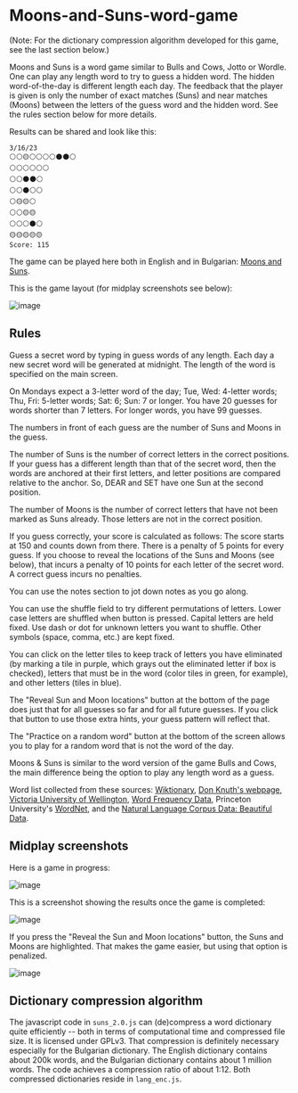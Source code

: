 # Moons-and-Suns-word-game

(Note: For the dictionary compression algorithm developed for this game, see the last section below.)

Moons and Suns is a word game similar to Bulls and Cows, Jotto or Wordle. One can play any length word to try to guess a hidden word. The hidden word-of-the-day is different length each day. The feedback that the player is given is only the number of exact matches (Suns) and near matches (Moons) between the letters of the guess word and the hidden word. See the rules section below for more details. 

Results can be shared and look like this:
```
3/16/23
⚪⚪🟡⚪⚪⚪⚪🌑🌑⚪
⚪⚪⚪⚪⚪⚪
⚪⚪🌑🌑⚪
⚪⚪🌑⚪⚪
⚪🟡🟡⚪
⚪⚪🟡🟡
⚪⚪⚪🌑⚪
🟡🟡🟡🟡🟡
Score: 115
```
The game can be played here both in English and in Bulgarian: [Moons and Suns](https://runningonphysics.org/cows/).

This is the game layout (for midplay screenshots see below):

![image](https://user-images.githubusercontent.com/6117115/225590577-19c45e9f-b4f4-4d87-9c2e-b8f25c9133c9.png)


## Rules

<p>Guess a secret word by typing in guess words of any length. Each day a new secret word will be generated at midnight. The length of the word is specified on the main screen.
<p>On Mondays expect a 3-letter word of the day; Tue, Wed: 4-letter words; Thu, Fri: 5-letter words; Sat: 6; Sun: 7 or longer. You have 20 guesses for words shorter than 7 letters. For longer words, you have 99 guesses.</p>
<p>The numbers in front of each guess are the number of Suns and Moons in the guess.</p>
<p>The number of Suns is the number of correct letters in the correct positions. If your guess has a different length than that of the secret word, then the words are anchored at their first letters, and letter positions are compared relative to the anchor. So, DEAR and SET have one Sun at the second position. </p>
<p>The number of Moons is the number of correct letters that have not been marked as Suns already. Those letters are not in the correct position. </p>
<p>If you guess correctly, your score is calculated as follows: The score starts at 150 and counts down from there. There is a penalty of 5 points for every guess. If you choose to reveal the locations of the Suns and Moons (see below), that incurs a penalty of 10 points for each letter of the secret word. A correct guess incurs no penalties.</p>
<p>You can use the notes section to jot down notes as you go along. </p>
<p>You can use the shuffle field to try different permutations of letters. Lower case letters are shuffled when button is pressed. Capital letters are held fixed. Use dash or dot for unknown letters you want to shuffle. Other symbols (space, comma, etc.) are kept fixed.</p>
<p>You can click on the letter tiles to keep track of letters you have eliminated (by marking a tile in purple, which grays out the eliminated letter if box is checked), letters that must be in the word (color tiles in green, for example), and other letters (tiles in blue).</p>
<p>The "Reveal Sun and Moon locations" button at the bottom of the page does just that for all guesses so far and for all future guesses. If you click that button to use those extra hints, your guess pattern will reflect that.</p>
<p>The "Practice on a random word" button at the bottom of the screen allows you to play for a random word that is not the word of the day.</p>
<p>Moons & Suns is similar to the word version of the game Bulls and Cows, the main difference being the option to play any length word as a guess.</p>
<p>Word list collected from these sources: <a href="https://en.wiktionary.org/wiki/Wiktionary:Frequency_lists/A_Frequency_Dictionary_of_Contemporary_American_English">Wiktionary</a>, <a href="https://www-cs-faculty.stanford.edu/~knuth/programs.html">Don Knuth's webpage</a>, <a href="https://www.wgtn.ac.nz/lals/resources/paul-nations-resources/vocabulary-lists">Victoria University of Wellington</a>, <a href="https://www.wordfrequency.info/intro.asp">Word Frequency Data</a>, Princeton University's <a href="https://wordnet.princeton.edu/">WordNet</a>, and the 
        <a href="https://norvig.com/ngrams/">Natural Language Corpus Data: Beautiful Data</a>.</p>
        
## Midplay screenshots

Here is a game in progress:

![image](https://user-images.githubusercontent.com/6117115/226169390-1821b9c6-86a2-4644-8c91-4cc188d74d2e.png)

This is a screenshot showing the results once the game is completed:

![image](https://user-images.githubusercontent.com/6117115/226169282-0af28bef-6814-498b-81da-19ee6ed48de9.png)

If you press the "Reveal the Sun and Moon locations" button, the Suns and Moons are highlighted. That makes the game easier, but using that option is penalized.

![image](https://user-images.githubusercontent.com/6117115/226169458-2298c4dd-4c2c-431c-9216-5ccb4698e0ba.png)



## Dictionary compression algorithm

The javascript code in `suns_2.0.js` can (de)compress a word dictionary quite efficiently -- both in terms of computational time and compressed file size. It is licensed under GPLv3. That compression is definitely necessary especially for the Bulgarian dictionary. The English dictionary contains about 200k words, and the Bulgarian dictionary contains about 1 million words. The code achieves a compression ratio of about 1:12. Both compressed dictionaries reside in `lang_enc.js`.
